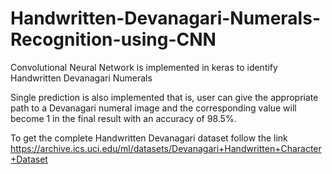 # Handwritten-Devanagari-Numerals-Recognition-using-CNN
Convolutional Neural Network is implemented in keras to identify Handwritten Devanagari Numerals

Single prediction is also implemented that is, user can give the appropriate path to a Devanagari numeral image and the corresponding value will become 1 in the final result with an accuracy of 98.5%.

To get the complete Handwritten Devanagari dataset follow the link https://archive.ics.uci.edu/ml/datasets/Devanagari+Handwritten+Character+Dataset
